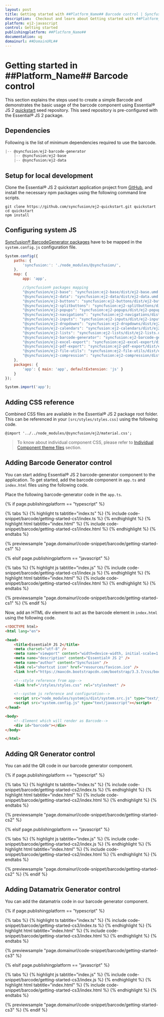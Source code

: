 ```yaml
---
layout: post
title: Getting started with ##Platform_Name## Barcode control | Syncfusion®
description:  Checkout and learn about Getting started with ##Platform_Name## Barcode control of Syncfusion Essential® JS 2 and more details.
platform: ej2-javascript
control: Getting started 
publishingplatform: ##Platform_Name##
documentation: ug
domainurl: ##DomainURL##
---
```


# Getting started in ##Platform_Name## Barcode control

This section explains the steps used to create a simple Barcode and demonstrates the basic usage of the barcode component using Essential® JS 2
[quickstart](https://github.com/syncfusion/ej2-quickstart.git) seed repository. This seed repository is pre-configured with the Essential® JS 2 package.

## Dependencies

Following is the list of minimum dependencies required to use the barcode.

```javascript
|-- @syncfusion/ej2-barcode-generator
    |-- @syncfusion/ej2-base
    |-- @syncfusion/ej2-data
```

## Setup for local development

Clone the Essential® JS 2 quickstart application project from [GitHub](https://github.com/syncfusion/ej2-quickstart.git), and install the necessary npm packages using the following command line scripts.

```
git clone https://github.com/syncfusion/ej2-quickstart.git quickstart
cd quickstart
npm install
```

## Configuring system JS

[Syncfusion® BarcodeGenerator packages](#dependencies) have to be mapped in the `system.config.js` configuration file.

```javascript
System.config({
    paths: {
        'syncfusion:': './node_modules/@syncfusion/',
    },
    map: {
        app: 'app',

        //Syncfusion® packages mapping
        "@syncfusion/ej2-base": "syncfusion:ej2-base/dist/ej2-base.umd.min.js",
        "@syncfusion/ej2-data": "syncfusion:ej2-data/dist/ej2-data.umd.min.js",
        "@syncfusion/ej2-buttons": "syncfusion:ej2-buttons/dist/ej2-buttons.umd.min.js",
        "@syncfusion/ej2-splitbuttons": "syncfusion:ej2-splitbuttons/dist/ej2-splitbuttons.umd.min.js",
        "@syncfusion/ej2-popups": "syncfusion:ej2-popups/dist/ej2-popups.umd.min.js",
        "@syncfusion/ej2-navigations": "syncfusion:ej2-navigations/dist/ej2-navigations.umd.min.js",
        "@syncfusion/ej2-inputs": "syncfusion:ej2-inputs/dist/ej2-inputs.umd.min.js",
        "@syncfusion/ej2-dropdowns": "syncfusion:ej2-dropdowns/dist/ej2-dropdowns.umd.min.js",
        "@syncfusion/ej2-calendars": "syncfusion:ej2-calendars/dist/ej2-calendars.umd.min.js",
        "@syncfusion/ej2-lists": "syncfusion:ej2-lists/dist/ej2-lists.umd.min.js",
        "@syncfusion/ej2-barcode-generator": "syncfusion:ej2-barcode-generator/dist/ej2-barcode-generator.umd.min.js",
        "@syncfusion/ej2-excel-export": "syncfusion:ej2-excel-export/dist/ej2-excel-export.umd.min.js",
        "@syncfusion/ej2-pdf-export": "syncfusion:ej2-pdf-export/dist/ej2-pdf-export.umd.min.js",
        "@syncfusion/ej2-file-utils": "syncfusion:ej2-file-utils/dist/ej2-file-utils.umd.min.js",
        "@syncfusion/ej2-compression": "syncfusion:ej2-compression/dist/ej2-compression.umd.min.js"
    },
    packages: {
        'app': { main: 'app', defaultExtension: 'js' }
    }
});

System.import('app');
```

## Adding CSS reference

Combined CSS files are available in the Essential® JS 2 package root folder. This can be referenced in your `[src/styles/styles.css]` using the following code.

```
@import '../../node_modules/@syncfusion/ej2/material.css';
```

> To know about individual component CSS, please refer to [Individual Component theme files](https://ej2.syncfusion.com/javascript/documentation/appearance/theme-studio/#filtering-a-specific-list-of-controls) section.

## Adding Barcode Generator control

You can start adding Essential® JS 2 barcode-generator component to the application. To get started, add the barcode component in `app.ts` and `index.html` files using the following code.

Place the following barcode-generator  code in the `app.ts`.

{% if page.publishingplatform == "typescript" %}

 {% tabs %}
{% highlight ts tabtitle="index.ts" %}
{% include code-snippet/barcode/getting-started-cs1/index.ts %}
{% endhighlight %}
{% highlight html tabtitle="index.html" %}
{% include code-snippet/barcode/getting-started-cs1/index.html %}
{% endhighlight %}
{% endtabs %}
        
{% previewsample "page.domainurl/code-snippet/barcode/getting-started-cs1" %}

{% elsif page.publishingplatform == "javascript" %}

{% tabs %}
{% highlight js tabtitle="index.js" %}
{% include code-snippet/barcode/getting-started-cs1/index.js %}
{% endhighlight %}
{% highlight html tabtitle="index.html" %}
{% include code-snippet/barcode/getting-started-cs1/index.html %}
{% endhighlight %}
{% endtabs %}

{% previewsample "page.domainurl/code-snippet/barcode/getting-started-cs1" %}
{% endif %}

Now, add an HTML div element to act as the barcode element in `index.html` using the following code.

```html
<!DOCTYPE html>
<html lang="en">

<head>
    <title>Essential® JS 2</title>
    <meta charset="utf-8" />
    <meta name="viewport" content="width=device-width, initial-scale=1.0, user-scalable=no" />
    <meta name="description" content="Essential® JS 2" />
    <meta name="author" content="Syncfusion" />
    <link rel="shortcut icon" href="resources/favicon.ico" />
    <link href="https://maxcdn.bootstrapcdn.com/bootstrap/3.3.7/css/bootstrap.min.css" rel="stylesheet" />

    <!--style reference from app-->
    <link href="/styles/styles.css" rel="stylesheet" />

    <!--system js reference and configuration-->
    <script src="node_modules/systemjs/dist/system.src.js" type="text/javascript"></script>
    <script src="system.config.js" type="text/javascript"></script>
</head>

<body>
    <!--Element which will render as Barcode-->
    <div id="barcode"></div>
</body>

</html>
```

## Adding QR Generator control

You can add the QR code in our barcode generator component.

{% if page.publishingplatform == "typescript" %}

 {% tabs %}
{% highlight ts tabtitle="index.ts" %}
{% include code-snippet/barcode/getting-started-cs2/index.ts %}
{% endhighlight %}
{% highlight html tabtitle="index.html" %}
{% include code-snippet/barcode/getting-started-cs2/index.html %}
{% endhighlight %}
{% endtabs %}
        
{% previewsample "page.domainurl/code-snippet/barcode/getting-started-cs2" %}

{% elsif page.publishingplatform == "javascript" %}

{% tabs %}
{% highlight js tabtitle="index.js" %}
{% include code-snippet/barcode/getting-started-cs2/index.js %}
{% endhighlight %}
{% highlight html tabtitle="index.html" %}
{% include code-snippet/barcode/getting-started-cs2/index.html %}
{% endhighlight %}
{% endtabs %}

{% previewsample "page.domainurl/code-snippet/barcode/getting-started-cs2" %}
{% endif %}

## Adding Datamatrix Generator control

You can add the datamatrix code in our barcode generator component.

{% if page.publishingplatform == "typescript" %}

 {% tabs %}
{% highlight ts tabtitle="index.ts" %}
{% include code-snippet/barcode/getting-started-cs3/index.ts %}
{% endhighlight %}
{% highlight html tabtitle="index.html" %}
{% include code-snippet/barcode/getting-started-cs3/index.html %}
{% endhighlight %}
{% endtabs %}
        
{% previewsample "page.domainurl/code-snippet/barcode/getting-started-cs3" %}

{% elsif page.publishingplatform == "javascript" %}

{% tabs %}
{% highlight js tabtitle="index.js" %}
{% include code-snippet/barcode/getting-started-cs3/index.js %}
{% endhighlight %}
{% highlight html tabtitle="index.html" %}
{% include code-snippet/barcode/getting-started-cs3/index.html %}
{% endhighlight %}
{% endtabs %}

{% previewsample "page.domainurl/code-snippet/barcode/getting-started-cs3" %}
{% endif %}